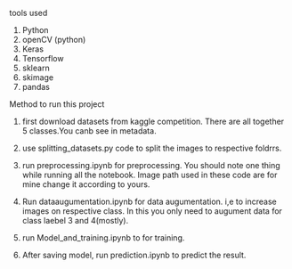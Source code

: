 tools used
1) Python
2) openCV (python)
3) Keras
4) Tensorflow
5) sklearn
6) skimage 
7) pandas

Method to run this project
1) first download datasets from kaggle competition. There are all together 5 classes.You canb see in metadata.


2) use splitting_datasets.py code to split the images to respective foldrrs.

3) run preprocessing.ipynb for preprocessing. You should note one thing while running all the notebook. Image path used in these code are for mine change it according to yours.

3) Run dataaugumentation.ipynb for data augumentation. i,e to increase images on respective class. In this you only need to augument data for class laebel 3 and 4(mostly).

4) run Model_and_training.ipynb to for training.

5) After saving model, run prediction.ipynb to predict the result.




